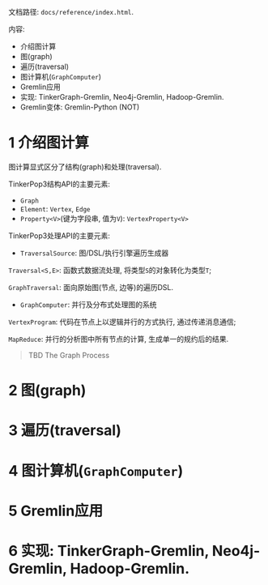 文档路径: `docs/reference/index.html`.

内容:

+ 介绍图计算
+ 图(graph)
+ 遍历(traversal)
+ 图计算机(`GraphComputer`)
+ Gremlin应用
+ 实现: TinkerGraph-Gremlin, Neo4j-Gremlin, Hadoop-Gremlin.
+ Gremlin变体: Gremlin-Python (NOT)

# 1 介绍图计算

图计算显式区分了结构(graph)和处理(traversal).

TinkerPop3结构API的主要元素:

+ `Graph` 
+ `Element`: `Vertex`, `Edge`
+ `Property<V>`(键为字段串, 值为`V`): `VertexProperty<V>`

TinkerPop3处理API的主要元素:

+ `TraversalSource`: 图/DSL/执行引擎遍历生成器

`Traversal<S,E>`: 函数式数据流处理, 将类型`S`的对象转化为类型`T`;

`GraphTraversal`: 面向原始图(节点, 边等)的遍历DSL.

+ `GraphComputer`: 并行及分布式处理图的系统

`VertexProgram`: 代码在节点上以逻辑并行的方式执行, 通过传递消息通信;

`MapReduce`: 并行的分析图中所有节点的计算, 生成单一的规约后的结果.

> TBD The Graph Process

# 2 图(graph)
# 3 遍历(traversal)
# 4 图计算机(`GraphComputer`)
# 5 Gremlin应用
# 6 实现: TinkerGraph-Gremlin, Neo4j-Gremlin, Hadoop-Gremlin.

